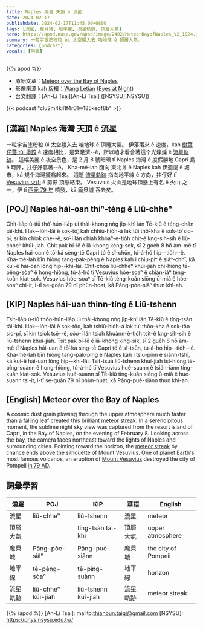 ```yaml
---
title: Naples 海灣 天頂 ê 流星
date: 2024-02-17
publishdate: 2024-02-17T11:45:00+0800
tags: [流星, 龐貝城, 地平線, 流星軌跡, 頂層大氣]
hero: https://apod.nasa.gov/apod/image/2402/MeteorBayofNaples_V2_1024.jpg
summary: 一粒宇宙塗粉粒 ùi 太空軁入去 咱地球 ê 頂層大氣。
categories: [podcast]
vocals: [阿錕]
---
```


{{% apod %}}

- 原始文章：[Meteor over the Bay of Naples](https://apod.nasa.gov/apod/ap240217.html)
- 影像來源 kah [版權][copyright]：[Wang Letian](http://www.luckwlt.com/About%20Me.html) ([Eyes at Night](http://www.luckwlt.com/))
- 台文翻譯：[An-Li Tsai][An-Li Tsai] ([NSYSU][NSYSU])

{{< podcast "clu2m4kil1f4r01w185kedf8b" >}}

## [漢羅] Naples 海灣 天頂 ê 流星
一粒宇宙塗粉粒 ùi 太空軁入去 咱地球 ê 頂層大氣。
伊落落來 ê 速度，kah [樹葉仔落 tùi 塗跤][a falling leaf] ê 速度相比，是緊足濟--ê，所以咱才看會著這个光爍爍 ê [流星軌跡][meteor streak 1]。
這幅美麗 ê 夜空景色，是 2 月 8 號暗暝 tī Naples 海灣 ê 度假勝地 Capri 島 ê 時陣，拄仔好翕著--ê。
Kha-mé-lah 面向 東北爿 ê Naples kah 伊週邊 ê 城市，kā 規个海灣攏翕起來。
這逝 [流星軌跡][meteor streak 2] 指向地平線 ê 方向，拄仔好 tī [Vesuvius 火山][Mount Vesuvius] ê 剪影 頂懸結束。
Vesuvius 火山是地球頂懸上有名 ê 火山 之一，伊 tī [西元 79 年][in 79 AD] 噴發，kā 龐貝城 吞去矣。

## [POJ] Naples hái-oan thiⁿ-téng ê Liû-chheⁿ
Chi̍t-lia̍p ú-tiū thô͘-hún-lia̍p ùi thài-khong nǹg ji̍p-khì lán Tē-kiû ê téng-chân tāi-khì.
I lak--lo̍h-lâi ê sok-tō͘, kah chhiū-hio̍h-á lak tùi thô͘-kha ê sok-tō͘ sio-pí, sī kín chiok chē--ê, só͘-í lán chiah khòaⁿ-ē-tio̍h chit-ê kng-sih-sih ê liû-chheⁿ khúi-jiah.
Chit pak bí-lē ê iā-khong kéng-sek, sī 2 goe̍h 8 hō àm-mê tī Naples hái-oan ê tō͘-ká sèng-tē Capri tó ê sî-chūn, tú-á-hó hip--tio̍h--ê.
Kha-mé-lah bīn hiòng tang-pak-pêng ê Naples kah i chiu-piⁿ ê siâⁿ-chhī, kā kui-ê hái-oan lóng hip--khí-lâi.
Chit-chōa liû-chheⁿ khúi-jiah chí-hiòng tē-pêng-sòaⁿ ê hong-hiòng, tú-á-hó tī Vesuvius hóe-soaⁿ ê chián-iáⁿ téng-koân kiat-sok.
Vesuvius hóe-soaⁿ sī Tē-kiû téng-koân siōng ū-miâ ê hóe-soaⁿ chi-it, i-tī se-goân 79 nî phùn-hoat, kā Pâng-pòe-siâⁿ thun khì-ah.

## [KIP] Naples hái-uan thinn-tíng ê Liû-tshenn
Tsi̍t-lia̍p ú-tiū thôo-hún-lia̍p uì thài-khong nǹg ji̍p-khì lán Tē-kiû ê tíng-tsân tāi-khì.
I lak--lo̍h-lâi ê sok-tōo, kah tshiū-hio̍h-á lak tuì thôo-kha ê sok-tōo sio-pí, sī kín tsiok tsē--ê, sóo-í lán tsiah khuànn-ē-tio̍h tsit-ê kng-sih-sih ê liû-tshenn khuí-jiah.
Tsit pak bí-lē ê iā-khong kíng-sik, sī 2 gue̍h 8 hō àm-mê tī Naples hái-uan ê tō͘-ká sìng-tē Capri tó ê sî-tsūn, tú-á-hó hip--tio̍h--ê.
Kha-mé-lah bīn hiòng tang-pak-pîng ê Naples kah i tsiu-pinn ê siânn-tshī, kā kui-ê hái-uan lóng hip--khí-lâi.
Tsit-tsuā liû-tshenn khuí-jiah tsí-hiòng tē-pîng-suànn ê hong-hiòng, tú-á-hó tī Vesuvius hué-suann ê tsián-iánn tíng-kuân kiat-sok.
Vesuvius hué-suann sī Tē-kiû tíng-kuân siōng ū-miâ ê hué-suann tsi-it, i-tī se-guân 79 nî phùn-huat, kā Pâng-puè-siânn thun khì-ah.

## [English] Meteor over the Bay of Naples
A cosmic dust grain plowing through the upper atmosphere much faster than [a falling leaf][a falling leaf] created this brilliant [meteor streak][meteor streak 1].
In a serendipitous moment, the sublime night sky view was captured from the resort island of Capri, in the Bay of Naples, on the evening of February 8.
Looking across the bay, the camera faces northeast toward the lights of Naples and surrounding cities.
Pointing toward the horizon, the [meteor streak][meteor streak 2] by chance ends above the silhouette of Mount Vesuvius.
One of planet Earth's most famous volcanos, an eruption of [Mount Vesuvius][Mount Vesuvius] destroyed the city of Pompeii [in 79 AD][in 79 AD].

## 詞彙學習

|漢羅|POJ|KIP|華語|English|
|-|-|-|-|-|
|流星|liû-chheⁿ|liû-tshenn|流星|meteor|
|頂層大氣||tíng-tsàn tāi-khì|頂層大氣|upper atmosphere|
|龐貝城|Pâng-pòe-siâⁿ|Pâng-puè-siânn|龐貝城|the city of Pompeii|
|地平線|tē-pêng-sòaⁿ|tē-pîng-suànn|地平線|horizon|
|流星軌跡|liû-chheⁿ kúi-jiah|liû-tshenn kuí-jiah|流星軌跡|meteor streak|

{{% /apod %}}
[An-Li Tsai]: mailto:thianbun.taigi@gmail.com
[NSYSU]: https://phys.nsysu.edu.tw/

[copyright]: https://apod.nasa.gov/apod/fap/lib/about_apod.html#srapply
[License]: https://creativecommons.org/licenses/by/3.0/

[a falling leaf]:https://www.eastoftheweb.com/short-stories/UBooks/LasLea.shtml
[meteor streak 1]:https://science.nasa.gov/solar-system/meteors-meteorites/
[meteor streak 2]:https://apod.nasa.gov/apod/ap231209.html
[Mount Vesuvius]:https://www.tate.org.uk/art/artworks/wright-vesuvius-in-eruption-with-a-view-over-the-islands-in-the-bay-of-naples-t05846
[in 79 AD]:https://igppweb.ucsd.edu/~gabi/sio15/lectures/volcanoes/vesuvius.html
